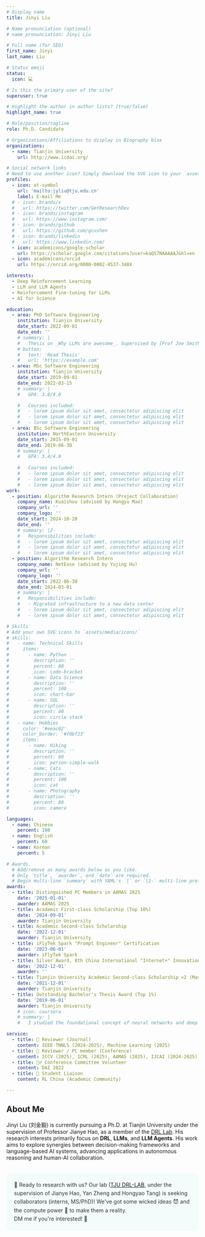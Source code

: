 ```yaml
---
# Display name
title: Jinyi Liu

# Name pronunciation (optional)
# name_pronunciation: Jinyi Liu

# Full name (for SEO)
first_name: Jinyi
last_name: Liu

# Status emoji
status:
  icon: 💻

# Is this the primary user of the site?
superuser: true

# Highlight the author in author lists? (true/false)
highlight_name: true

# Role/position/tagline
role: Ph.D. Candidate

# Organizations/Affiliations to display in Biography blox
organizations:
  - name: Tianjin University
    url: http://www.icdai.org/

# Social network links
# Need to use another icon? Simply download the SVG icon to your `assets/media/icons/` folder.
profiles:
  - icon: at-symbol
    url: 'mailto:jyliu@tju.edu.cn'
    label: E-mail Me
  # - icon: brands/x
  #   url: https://twitter.com/GetResearchDev
  # - icon: brands/instagram
  #   url: https://www.instagram.com/
  # - icon: brands/github
  #   url: https://github.com/gcushen
  # - icon: brands/linkedin
  #   url: https://www.linkedin.com/
  - icon: academicons/google-scholar
    url: https://scholar.google.com/citations?user=kaQS7NAAAAAJ&hl=en
  - icon: academicons/orcid
    url: https://orcid.org/0000-0002-4537-348X

interests:
  - Deep Reinforcement Learning
  - LLM and LLM Agents
  - Reinforcement Fine-tuning for LLMs
  - AI for Science

education:
  - area: PhD Software Engineering
    institution: Tianjin University
    date_start: 2022-09-01
    date_end: ''
    # summary: |
    #   Thesis on _Why LLMs are awesome_. Supervised by [Prof Joe Smith](https://example.com). Presented papers at 5 IEEE conferences with the contributions being published in 2 Springer journals.
    # button:
    #   text: 'Read Thesis'
    #   url: 'https://example.com'
  - area: MSc Software Engineering
    institution: Tianjin University
    date_start: 2019-09-01
    date_end: 2022-03-15
    # summary: |
    #   GPA: 3.8/4.0

    #   Courses included:
    #   - lorem ipsum dolor sit amet, consectetur adipiscing elit
    #   - lorem ipsum dolor sit amet, consectetur adipiscing elit
    #   - lorem ipsum dolor sit amet, consectetur adipiscing elit
  - area: BSc Software Engineering
    institution: NorthEastern University
    date_start: 2015-09-01
    date_end: 2019-06-30
    # summary: |
    #   GPA: 3.4/4.0
      
    #   Courses included:
    #   - lorem ipsum dolor sit amet, consectetur adipiscing elit
    #   - lorem ipsum dolor sit amet, consectetur adipiscing elit
    #   - lorem ipsum dolor sit amet, consectetur adipiscing elit
work:
  - position: Algorithm Research Intern (Project Collaboration)
    company_name: Kuaishou (advised by Hangyu Mao)
    company_url: ''
    company_logo: ''
    date_start: 2024-10-20
    date_end: ''
    # summary: |2-
    #   Responsibilities include:
    #   - lorem ipsum dolor sit amet, consectetur adipiscing elit
    #   - lorem ipsum dolor sit amet, consectetur adipiscing elit
    #   - lorem ipsum dolor sit amet, consectetur adipiscing elit
  - position: Algorithm Research Intern
    company_name: NetEase (advised by Yujing Hu)
    company_url: ''
    company_logo: ''
    date_start: 2022-06-30
    date_end: 2024-03-01
    # summary: |
    #   Responsibilities include:
    #   - Migrated infrastructure to a new data center
    #   - lorem ipsum dolor sit amet, consectetur adipiscing elit
    #   - lorem ipsum dolor sit amet, consectetur adipiscing elit

# Skills
# Add your own SVG icons to `assets/media/icons/`
# skills:
#   - name: Technical Skills
#     items:
#       - name: Python
#         description: ''
#         percent: 80
#         icon: code-bracket
#       - name: Data Science
#         description: ''
#         percent: 100
#         icon: chart-bar
#       - name: SQL
#         description: ''
#         percent: 40
#         icon: circle-stack
#   - name: Hobbies
#     color: '#eeac02'
#     color_border: '#f0bf23'
#     items:
#       - name: Hiking
#         description: ''
#         percent: 60
#         icon: person-simple-walk
#       - name: Cats
#         description: ''
#         percent: 100
#         icon: cat
#       - name: Photography
#         description: ''
#         percent: 80
#         icon: camera

languages:
  - name: Chinese
    percent: 100
  - name: English
    percent: 60
  - name: Korean
    percent: 5

# Awards.
  # Add/remove as many awards below as you like.
  # Only `title`, `awarder`, and `date` are required.
  # Begin multi-line `summary` with YAML's `|` or `|2-` multi-line prefix and indent 2 spaces below.
awards:
  - title: Distinguished PC Members in AAMAS 2025
    date: '2025-01-01'
    awarder: AAMAS 2025
  - title: Academic First-class Scholarship (Top 10%)
    date: '2024-09-01'
    awarder: Tianjin University 
  - title: Academic Second-class Scholarship
    date: '2022-12-01'
    awarder: Tianjin University 
  - title: iFlyTek Spark "Prompt Engineer" Certification
    date: '2023-06-01'
    awarder: iFlyTek Spark
  - title: Silver Award, 8th China International "Internet+" Innovation and Entrepreneurship Competition (Tianjin Regional Division)
    date: '2022-12-01'
    awarder: ''
  - title: Tianjin University Academic Second-class Scholarship ×2 (Master's Student)
    date: '2021-12-01'
    awarder: Tianjin University 
  - title: Outstanding Bachelor's Thesis Award (Top 1%)
    date: '2019-06-01'
    awarder: Tianjin University 
    # icon: coursera
    # summary: |
    #   I studied the foundational concept of neural networks and deep learning. By the end, I was familiar with the significant technological trends driving the rise of deep learning; build, train, and apply fully connected deep neural networks; implement efficient (vectorized) neural networks; identify key parameters in a neural network’s architecture; and apply deep learning to your own applications.

service:
  - title: 📝 Reviewer (Journal)
    content: IEEE TNNLS (2024-2025), Machine Learning (2025)
  - title: 📝 Reviewer / PC member (Conference)
    content: ICCV (2025), ICML (2025), AAMAS (2025), IJCAI (2024-2025), NeurIPS (2024-2025), CIKM (2022) 
  - title: 🙋‍♂️ Conference Committee Volunteer
    content: DAI 2022
  - title: 👥 Student Liaison
    content: RL China (Academic Community)

---
```


## About Me

Jinyi Liu (刘金毅) is currently pursuing a Ph.D. at Tianjin University under the supervision of Professor Jianye Hao, as a member of the [DRL Lab](http://www.icdai.org/). His research interests primarily focus on **DRL**, **LLMs**, and **LLM Agents**. His work aims to explore synergies between decision-making frameworks and language-based AI systems, advancing applications in autonomous reasoning and human-AI collaboration.
<div style="background-color: rgba(228, 249, 245, 0.36); color: #333333; border-radius: 10px; padding: 20px; margin-top: 2rem; margin-bottom: 2rem; line-height: 1.6;">
  🔬 Ready to research with us? Our lab (<a href="http://www.icdai.org/" target="_blank" rel="noopener noreferrer">TJU DRL-LAB</a>, under the supervision of Jianye Hao, Yan Zheng and Hongyao Tang) is seeking collaborators (interns, MS/PhD)! We've got some wicked ideas 😈 and the compute power 🚀 to make them a reality. <br>
  DM me if you're interested! 👋
</div>